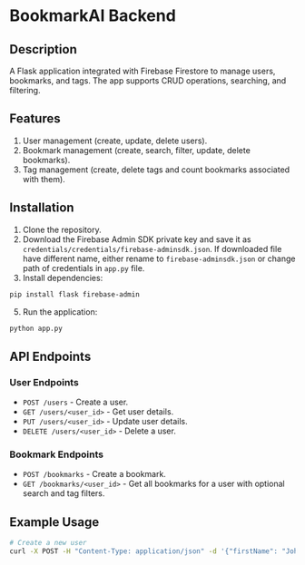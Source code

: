 # BookmarkAI Backend

## Description
A Flask application integrated with Firebase Firestore to manage users, bookmarks, and tags. The app supports CRUD operations, searching, and filtering.

## Features
1. User management (create, update, delete users).
2. Bookmark management (create, search, filter, update, delete bookmarks).
3. Tag management (create, delete tags and count bookmarks associated with them).

## Installation

1. Clone the repository.
3. Download the Firebase Admin SDK private key and save it as `credentials/credentials/firebase-adminsdk.json`. If downloaded file have different name, either rename to `firebase-adminsdk.json` or change path of credentials in `app.py` file.
4. Install dependencies:

```bash
pip install flask firebase-admin
```

5. Run the application:

```bash
python app.py
```

## API Endpoints

### User Endpoints
- `POST /users` - Create a user.
- `GET /users/<user_id>` - Get user details.
- `PUT /users/<user_id>` - Update user details.
- `DELETE /users/<user_id>` - Delete a user.

### Bookmark Endpoints
- `POST /bookmarks` - Create a bookmark.
- `GET /bookmarks/<user_id>` - Get all bookmarks for a user with optional search and tag filters.

## Example Usage

```bash
# Create a new user
curl -X POST -H "Content-Type: application/json" -d '{"firstName": "John", "lastName": "Doe", "avatarUrl": "example.com/avatar", "email": "abc3@gmail.com"}' http://127.0.0.1:5002/api/user/create